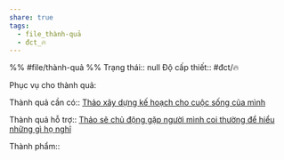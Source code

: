 ```yaml
---
share: true
tags:
  - file_thành-quả
  - đct_🔥
---
```


%%
#file/thành-quả
%%
Trạng thái:: null
Độ cấp thiết:: #đct/🔥

Phục vụ cho thành quả:

Thành quả cần có:: [Thảo xây dựng kế hoạch cho cuộc sống của mình](Th%E1%BA%A3o%20x%C3%A2y%20d%E1%BB%B1ng%20k%E1%BA%BF%20ho%E1%BA%A1ch%20cho%20cu%E1%BB%99c%20s%E1%BB%91ng%20c%E1%BB%A7a%20m%C3%ACnh.md)

Thành quả hỗ trợ:: [Thảo sẽ chủ động gặp người mình coi thường để hiểu những gì họ nghĩ](./Th%E1%BA%A3o%20s%E1%BA%BD%20ch%E1%BB%A7%20%C4%91%E1%BB%99ng%20g%E1%BA%B7p%20ng%C6%B0%E1%BB%9Di%20m%C3%ACnh%20coi%20th%C6%B0%E1%BB%9Dng%20%C4%91%E1%BB%83%20hi%E1%BB%83u%20nh%E1%BB%AFng%20g%C3%AC%20h%E1%BB%8D%20ngh%C4%A9.md)

Thành phẩm::
